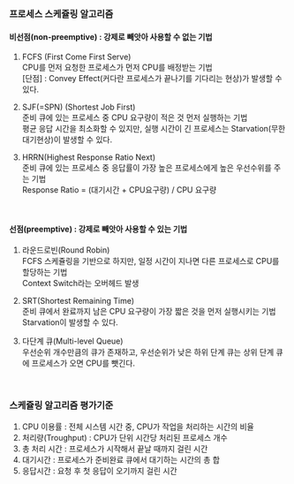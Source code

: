 



### 프로세스 스케쥴링 알고리즘

#### 비선점(non-preemptive) : 강제로 빼앗아 사용할 수 없는 기법  
  
1) FCFS (First Come First Serve)  
CPU를 먼저 요청한 프로세스가 먼저 CPU를 배정받는 기법   
[단점] : Convey Effect(커다란 프로세스가 끝나기를 기다리는 현상)가 발생할 수 있다.  
  
2) SJF(=SPN) (Shortest Job First)  
준비 큐에 있는 프로세스 중 CPU 요구량이 적은 것 먼저 실행하는 기법   
평균 응답 시간을 최소화할 수 있지만, 실행 시간이 긴 프로세스는 Starvation(무한대기현상)이 발생할 수 있다.  
  
3) HRRN(Highest Response Ratio Next)  
준비 큐에 있는 프로세스 중 응답률이 가장 높은 프로세스에게 높은 우선수위를 주는 기법  
Response Ratio = (대기시간 + CPU요구량) / CPU 요구량  

<br>
  
#### 선점(preemptive) : 강제로 빼앗아 사용할 수 있는 기법  
  
1) 라운드로빈(Round Robin)  
FCFS 스케쥴링을 기반으로 하지만, 일정 시간이 지나면 다른 프로세스로 CPU를 할당하는 기법  
Context Switch라는 오버헤드 발생  
  
2) SRT(Shortest Remaining Time)  
준비 큐에서 완료까지 남은 CPU 요구량이 가장 짧은 것을 먼저 실행시키는 기법  
Starvation이 발생할 수 있다.  
  
3) 다단계 큐(Multi-level Queue)  
우선순위 개수만큼의 큐가 존재하고, 우선순위가 낮은 하위 단계 큐는 상위 단계 큐에 프로세스가 오면 CPU를 뺏긴다.  
  
<br>

### 스케쥴링 알고리즘 평가기준

1) CPU 이용률 : 전체 시스템 시간 중, CPU가 작업을 처리하는 시간의 비율  
2) 처리량(Troughput) : CPU가 단위 시간당 처리된 프로세스 개수  
3) 총 처리 시간 : 프로세스가 시작해서 끝날 때까지 걸린 시간  
4) 대기시간 : 프로세스가 준비완료 큐에서 대기하는 시간의 총 합  
5) 응답시간 : 요청 후 첫 응답이 오기까지 걸린 시간  

<br>




